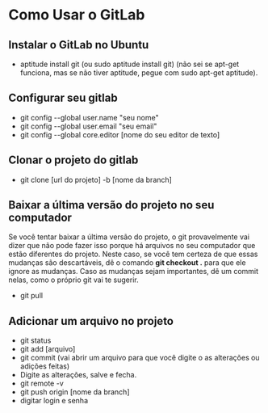 # Como Usar o GitLab

## Instalar o GitLab no Ubuntu
- aptitude install git (ou sudo aptitude install git)
(não sei se apt-get funciona, mas se não tiver aptitude, pegue com sudo apt-get aptitude).

## Configurar seu gitlab
- git config --global user.name "seu nome"
- git config --global user.email "seu email"
- git config --global core.editor [nome do seu editor de texto]

## Clonar o projeto do gitlab
- git clone [url do projeto] -b [nome da branch]

## Baixar a última versão do projeto no seu computador
Se você tentar baixar a última versão do projeto, o git provavelmente vai dizer que não pode fazer isso porque há arquivos no seu computador que estão diferentes do projeto. Neste caso,
se você tem certeza de que essas mudanças são descartáveis, dê o comando **git checkout .** para que ele ignore as mudanças. Caso as mudanças sejam importantes, dê um commit nelas, como
o próprio git vai te sugerir.
- git pull

## Adicionar um arquivo no projeto
- git status
- git add [arquivo]
- git commit (vai abrir um arquivo para que você digite o as alterações ou adições feitas)
- Digite as alterações, salve e fecha.
- git remote -v
- git push origin [nome da branch]
- digitar login e senha

